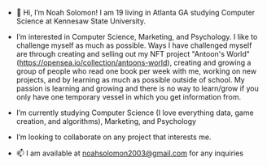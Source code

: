 - 👋 Hi, I’m Noah Solomon! I am 19 living in Atlanta GA studying Computer Science at Kennesaw State University.

-  I’m interested in Computer Science, Marketing, and Psychology. I like to challenge myself as much as possible. Ways I
        have challenged myself are through creating and selling out my NFT project "Antoon's World"
        (https://opensea.io/collection/antoons-world), creating and growing a group of people who read one book per week with me,
        working on new projects, and by learning as much as possible outside of school. My passion is learning and growing and there
        is no way to learn/grow if you only have one temporary vessel in which you get information from. 
        
-  I’m currently studying Computer Science (I love everything data, game creation, and algorithms), Marketing, and Psychology
        
-  I’m looking to collaborate on any project that interests me. 

- 📫 I am available at noahsolomon2003@gmail.com for any inquiries

